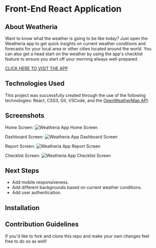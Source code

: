 # Front-End React Application

## About Weatheria
Want to know what the weather is going to be like today? Just open the Weatheria app to get quick insights on current weather conditions and forecasts for your local area or other cities located around the world. You can also get a head start on the weather by using the app's checklist feature to ensure you start off your morning always well-prepared.

<a href="">CLICK HERE TO VISIT THE APP</a>

## Technologies Used
This project was successfully created through the use of the following technologies: React, CSS3, Git, VSCode, and the <a href="https://openweathermap.org/api">OpenWeatherMap API</a>.

## Screenshots

Home Screen:
<img src="https://imgur.com/a/OZ9hQv3" alt="Weatheria App Home Screen">

Dashboard Screen:
<img src="https://imgur.com/a/S14ciQU" alt="Weatheria App Dashboard Screen">

Report Screen:
<img src="https://imgur.com/a/DAnwnU1" alt="Weatheria App Report Screen">

Checklist Screen:
<img src="https://imgur.com/a/0x9EECS" alt="Weatheria App Checklist Screen">

## Next Steps
- Add mobile responsiveness.
- Add different backgrounds based on current weather conditions.
- Add user authentication.

## Installation


## Contribution Guidelines
If you'd like to fork and clone this repo and make your own changes feel free to do so as well!